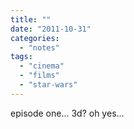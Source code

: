 ```yaml
---
title: ""
date: "2011-10-31"
categories: 
  - "notes"
tags: 
  - "cinema"
  - "films"
  - "star-wars"
---
```


episode one... 3d? oh yes...
